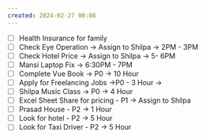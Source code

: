 ```yaml
---
created: 2024-02-27 00:08
---
```

- [ ] Health Insurance for family
- [ ] Check Eye Operation -> Assign to Shilpa -> 2PM - 3PM
- [ ] Check Hotel Price -> Assign to Shilpa -> 5- 6PM
- [ ] Mansi Laptop Fix -> 6:30PM - 7PM
- [ ] Complete Vue Book -> P0 -> 10 Hour 
- [ ] Apply for Freelancing Jobs ->P0 - 3 Hour -> 
- [ ] Shilpa Music Class -> P0 -> 4 Hour
- [ ] Excel Sheet Share for pricing - P1 -> Assign to Shilpa
- [ ] Prasad House - P2 -> 1 Hour 
- [ ] Look for hotel - P2 -> 5 Hour
- [ ] Look for Taxi Driver - P2 -> 5 Hour